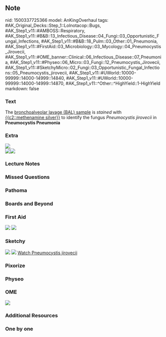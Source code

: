 ## Note
nid: 1500337725366
model: AnKingOverhaul
tags: #AK_Original_Decks::Step_1::Lolnotacop::Bugs, #AK_Step1_v11::#AMBOSS::Respiratory, #AK_Step1_v11::#B&B::13_Infectious_Disease::04_Fungi::03_Opportunistic_Fungal_Infections, #AK_Step1_v11::#B&B::18_Pulm::03_Other::01_Pneumonia, #AK_Step1_v11::#FirstAid::03_Microbiology::03_Mycology::04_Pneumocystis_Jirovecii, #AK_Step1_v11::#OME_banner::Clinical::06_Infectious_Disease::07_Pneumonia, #AK_Step1_v11::#Physeo::06_Micro::03_Fungi::12_Pneumocystis_Jirovecii, #AK_Step1_v11::#SketchyMicro::02_Fungi::03_Opportunistic_Fungal_Infections::05_Pneumocystis_jirovecii, #AK_Step1_v11::#UWorld::10000-99999::14000-14999::14840, #AK_Step1_v11::#UWorld::10000-99999::14000-14999::14870, #AK_Step1_v11::^Other::^HighYield::1-HighYield
markdown: false

### Text
The <u>bronchoalveolar lavage (BAL) sample</u> is <i>stained</i>
with <u>{{c2::methenamine silver}}</u> to identify the fungus
<i>Pneumocystis jirovecii</i> in <b>Pneumocystis Pneumonia</b>

### Extra
<div><img src="paste-9440338117023.jpg"></div><img src=
"paste-9560597201163.jpg"><img src="paste-9573482102962.jpg">

### Lecture Notes


### Missed Questions


### Pathoma


### Boards and Beyond


### First Aid
<img src="tmp0kfld94l.png"> <img src="tmpk1vxqmrr.png">

### Sketchy
<img src="paste-492456655192067.jpg"> <img src=
"paste-4ae18afa8c4bd37e0b23b4a0428bee244632010b.png"> <a href=
"https://dashboard.sketchy.com/study/medical/courses/medical-microbiology/units/medical-microbiology-fungi/videos/medical-microbiology-fungi-opportunistic-fungal-infections-pneumocystis-jirovecii?utm_source=anki&utm_medium=partnership&utm_campaign=february_update&utm_content=medical">
Watch Pneumocystis jirovecii</a>

### Pixorize


### Physeo


### OME
<div class="ome-widget">
  <a href=
  "https://onlinemeded.org/spa/infectious-disease/pneumonia/acquire?ref=anki">
  <img src="_OME_AnkiFlashcards_Lesson_3.png"></a>
</div>

### Additional Resources


### One by one

